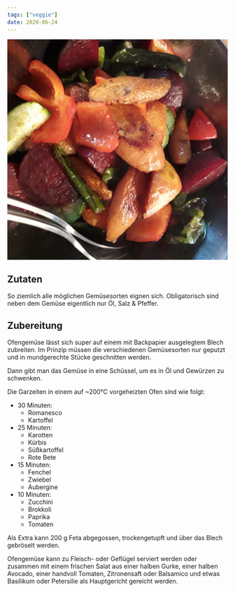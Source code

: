 ```yaml
---
tags: ["veggie"]
date: 2020-06-24
---
```


![](../img/Ofengemuese-1.jpg)

## Zutaten
So ziemlich alle möglichen Gemüsesorten eignen sich. Obligatorisch sind neben dem Gemüse eigentlich nur Öl, Salz & Pfeffer.

## Zubereitung
Ofengemüse lässt sich super auf einem mit Backpapier ausgelegtem Blech zubreiten. Im Prinzip müssen die verschiedenen Gemüsesorten nur geputzt und in mundgerechte Stücke geschnitten werden.

Dann gibt man das Gemüse in eine Schüssel, um es in Öl und Gewürzen zu schwenken.

Die Garzeiten in einem auf ~200℃ vorgeheizten Ofen sind wie folgt:

- 30 Minuten:
    - Romanesco
    - Kartoffel
- 25 Minuten:
    - Karotten
    - Kürbis
    - Süßkartoffel
    - Rote Bete
- 15 Minuten:
    - Fenchel
    - Zwiebel
    - Aubergine
- 10 Minuten:
    - Zucchini
    - Brokkoli
    - Paprika
    - Tomaten

Als Extra kann 200 g Feta abgegossen, trockengetupft und über das Blech gebröselt werden.

Ofengemüse kann zu Fleisch- oder Geflügel serviert werden oder zusammen mit einem frischen Salat aus einer halben Gurke, einer halben Avocado, einer handvoll Tomaten, Zitronensaft oder Balsamico und etwas Basilikum oder Petersilie als Hauptgericht gereicht werden.


